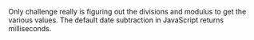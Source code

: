 Only challenge really is figuring out the divisions and modulus to get the various values. The default date subtraction in JavaScript returns milliseconds.